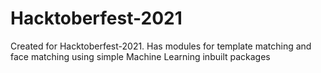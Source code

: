 # Hacktoberfest-2021
Created for Hacktoberfest-2021. Has modules for template matching and face matching using simple Machine Learning inbuilt packages
